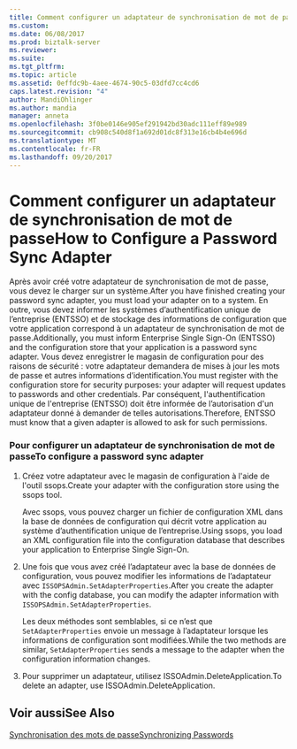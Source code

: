 ```yaml
---
title: Comment configurer un adaptateur de synchronisation de mot de passe | Documents Microsoft
ms.custom: 
ms.date: 06/08/2017
ms.prod: biztalk-server
ms.reviewer: 
ms.suite: 
ms.tgt_pltfrm: 
ms.topic: article
ms.assetid: 0effdc9b-4aee-4674-90c5-03dfd7cc4cd6
caps.latest.revision: "4"
author: MandiOhlinger
ms.author: mandia
manager: anneta
ms.openlocfilehash: 3f0be0146e905ef291942bd30adc111eff89e989
ms.sourcegitcommit: cb908c540d8f1a692d01dc8f313e16cb4b4e696d
ms.translationtype: MT
ms.contentlocale: fr-FR
ms.lasthandoff: 09/20/2017
---
```

# <a name="how-to-configure-a-password-sync-adapter"></a><span data-ttu-id="c9f69-102">Comment configurer un adaptateur de synchronisation de mot de passe</span><span class="sxs-lookup"><span data-stu-id="c9f69-102">How to Configure a Password Sync Adapter</span></span>
<span data-ttu-id="c9f69-103">Après avoir créé votre adaptateur de synchronisation de mot de passe, vous devez le charger sur un système.</span><span class="sxs-lookup"><span data-stu-id="c9f69-103">After you have finished creating your password sync adapter, you must load your adapter on to a system.</span></span> <span data-ttu-id="c9f69-104">En outre, vous devez informer les systèmes d’authentification unique de l’entreprise (ENTSSO) et de stockage des informations de configuration que votre application correspond à un adaptateur de synchronisation de mot de passe.</span><span class="sxs-lookup"><span data-stu-id="c9f69-104">Additionally, you must inform Enterprise Single Sign-On (ENTSSO) and the configuration store that your application is a password sync adapter.</span></span> <span data-ttu-id="c9f69-105">Vous devez enregistrer le magasin de configuration pour des raisons de sécurité : votre adaptateur demandera de mises à jour les mots de passe et autres informations d’identification.</span><span class="sxs-lookup"><span data-stu-id="c9f69-105">You must register with the configuration store for security purposes: your adapter will request updates to passwords and other credentials.</span></span> <span data-ttu-id="c9f69-106">Par conséquent, l'authentification unique de l'entreprise (ENTSSO) doit être informée de l’autorisation d'un adaptateur donné à demander de telles autorisations.</span><span class="sxs-lookup"><span data-stu-id="c9f69-106">Therefore, ENTSSO must know that a given adapter is allowed to ask for such permissions.</span></span>  
  
### <a name="to-configure-a-password-sync-adapter"></a><span data-ttu-id="c9f69-107">Pour configurer un adaptateur de synchronisation de mot de passe</span><span class="sxs-lookup"><span data-stu-id="c9f69-107">To configure a password sync adapter</span></span>  
  
1.  <span data-ttu-id="c9f69-108">Créez votre adaptateur avec le magasin de configuration à l'aide de l'outil ssops.</span><span class="sxs-lookup"><span data-stu-id="c9f69-108">Create your adapter with the configuration store using the ssops tool.</span></span>  
  
     <span data-ttu-id="c9f69-109">Avec ssops, vous pouvez charger un fichier de configuration XML dans la base de données de configuration qui décrit votre application au système d’authentification unique de l’entreprise.</span><span class="sxs-lookup"><span data-stu-id="c9f69-109">Using ssops, you load an XML configuration file into the configuration database that describes your application to Enterprise Single Sign-On.</span></span>  
  
2.  <span data-ttu-id="c9f69-110">Une fois que vous avez créé l’adaptateur avec la base de données de configuration, vous pouvez modifier les informations de l’adaptateur avec `ISSOPSAdmin.SetAdapterProperties`.</span><span class="sxs-lookup"><span data-stu-id="c9f69-110">After you create the adapter with the config database, you can modify the adapter information with `ISSOPSAdmin.SetAdapterProperties`.</span></span>  
  
     <span data-ttu-id="c9f69-111">Les deux méthodes sont semblables, si ce n’est que `SetAdapterProperties` envoie un message à l’adaptateur lorsque les informations de configuration sont modifiées.</span><span class="sxs-lookup"><span data-stu-id="c9f69-111">While the two methods are similar, `SetAdapterProperties` sends a message to the adapter when the configuration information changes.</span></span>  
  
3.  <span data-ttu-id="c9f69-112">Pour supprimer un adaptateur, utilisez ISSOAdmin.DeleteApplication.</span><span class="sxs-lookup"><span data-stu-id="c9f69-112">To delete an adapter, use ISSOAdmin.DeleteApplication.</span></span>  
  
## <a name="see-also"></a><span data-ttu-id="c9f69-113">Voir aussi</span><span class="sxs-lookup"><span data-stu-id="c9f69-113">See Also</span></span>  
 [<span data-ttu-id="c9f69-114">Synchronisation des mots de passe</span><span class="sxs-lookup"><span data-stu-id="c9f69-114">Synchronizing Passwords</span></span>](../core/synchronizing-passwords.md)